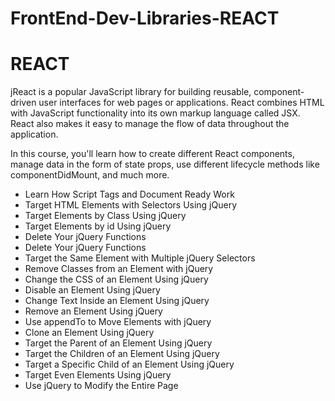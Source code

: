 # FrontEnd-Dev-Libraries-REACT

<!DOCTYPE html>
<html lang="en">
<head>
    <meta charset="UTF-8">
    <meta name="viewport" content="width=device-width, initial-scale=1.0">
    <title>FrontEnd-Dev-Libraries-jQuery
    </title>
</head>
<body>
    <div class="jQuery">
        <h1>REACT</h1>
        <p>jReact is a popular JavaScript library for building reusable, component-driven user interfaces for web pages or applications.
          React combines HTML with JavaScript functionality into its own markup language called JSX. React also makes it easy to manage the flow of data throughout the application.

In this course, you'll learn how to create different React components, manage data in the form of state props, use different lifecycle methods like componentDidMount, and much more.</p>
        <ul>
            <li>Learn How Script Tags and Document Ready Work</li>
            <li>Target HTML Elements with Selectors Using jQuery</li>
            <li>Target Elements by Class Using jQuery</li>
            <li>Target Elements by id Using jQuery</li>
            <li>Delete Your jQuery Functions</li>
            <li>Delete Your jQuery Functions</li>
            <li>Target the Same Element with Multiple jQuery Selectors</li>
            <li>Remove Classes from an Element with jQuery</li>
            <li>Change the CSS of an Element Using jQuery</li>
            <li>Disable an Element Using jQuery</li>
            <li>Change Text Inside an Element Using jQuery</li>
            <li>Remove an Element Using jQuery</li>
            <li>Use appendTo to Move Elements with jQuery</li>
            <li>Clone an Element Using jQuery</li>
            <li>Target the Parent of an Element Using jQuery</li>
            <li>Target the Children of an Element Using jQuery</li>
            <li>Target a Specific Child of an Element Using jQuery</li>
            <li>Target Even Elements Using jQuery</li>
            <li>Use jQuery to Modify the Entire Page</li>
          </ul>
    </div>
</body>
</html>
